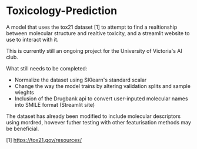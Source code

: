 # Toxicology-Prediction
A model that uses the tox21 dataset [1] to attempt to find a realtionship between molecular structure and realtive toxicity, and a streamlit website to use to interact with it.

This is currently still an ongoing project for the University of Victoria's AI club.

What still needs to be completed:
  - Normalize the dataset using SKlearn's standard scalar
  - Change the way the model trains by altering validation splits and sample wieghts
  - Inclusion of the Drugbank api to convert user-inputed molecular names into SMILE format (Streamlit site)

The dataset has already been modified to include molecular descriptors using mordred, however futher testing with other featurisation methods may be beneficial.

[1] https://tox21.gov/resources/

